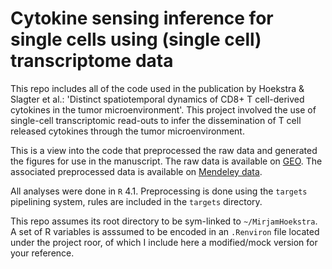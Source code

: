 # Cytokine sensing inference for single cells using (single cell) transcriptome data

This repo includes all of the code used in the publication by Hoekstra &amp; Slagter et al.: 'Distinct spatiotemporal dynamics of CD8+ T cell-derived cytokines in the tumor microenvironment'.
This project involved the use of single-cell transcriptomic read-outs to infer the dissemination of T cell released cytokines through the tumor microenvironment.

This is a view into the code that preprocessed the raw data and generated the figures for use in the manuscript. 
The raw data is available on [GEO](https://www.ncbi.nlm.nih.gov/geo/query/acc.cgi?acc=GSE220738). 
The associated preprocessed data is available on [Mendeley data](https://doi.org/10.17632/2wwjdppm7f.2).

All analyses were done in `R` 4.1. Preprocessing is done using the `targets` pipelining system, rules are included in the `targets` directory.

This repo assumes its root directory to be sym-linked to `~/MirjamHoekstra`. 
A set of R variables is asssumed to be encoded in an `.Renviron` file located under the project roor, of which I include here a modified/mock version for your reference.

